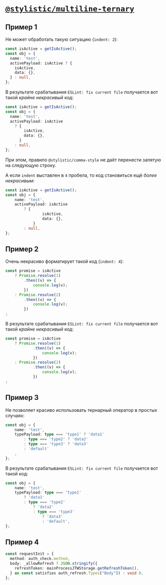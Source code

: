 # [`@stylistic/multiline-ternary`](https://eslint.style/rules/multiline-ternary)

## Пример 1

Не может обработать такую ситуацию (`indent: 2`):

```typescript
const isActive = getIsActive();
const obj = {
  name: 'test',
  activePayload: isActive ? {
    isActive,
    data: {},
  } : null,
};
```
В результате срабатывания `ESLint: fix current file` получается вот такой _крайне некрасивый_ код:
```typescript
const isActive = getIsActive();
const obj = {
  name: 'test',
  activePayload: isActive
    ? {
        isActive,
        data: {},
      }
    : null,
};
```
При этом, правило `@stylistic/comma-style` не даёт перенести запятую на следующую строку. 

А если `indent` выставлен в `4` пробела, то код становиться ещё _более некрасивым_:
```typescript
const isActive = getIsActive();
const obj = {
    name: 'test',
    activePayload: isActive
        ? {
                isActive,
                data: {},
            }
        : null,
};
```

## Пример 2

Очень некрасиво форматирует такой код (`indent: 4`):

```typescript
const promise = isActive
    ? Promise.resolve(1)
        .then((v) => {
            console.log(v);
        })
    : Promise.resolve(2)
        .then((v) => {
            console.log(v);
        })
;
```
В результате срабатывания `ESLint: fix current file` получается вот такой _крайне некрасивый_ код:
```typescript
const promise = isActive
    ? Promise.resolve(1)
            .then((v) => {
                console.log(v);
            })
    : Promise.resolve(2)
            .then((v) => {
                console.log(v);
            })
;
```

## Пример 3

Не позволяет красиво использовать тернарный оператор в простых случаях:
```typescript
const obj = {
    name: 'test',
    typePayload: type === 'type1' ? 'data1'
        : type === 'type2' ? 'data2'
        : type === 'type3' ? 'data3'
        : 'default'
    ,
};
```
В результате срабатывания `ESLint: fix current file` получается вот такой код:
```typescript
const obj = {
    name: 'test',
    typePayload: type === 'type1'
        ? 'data1'
        : type === 'type2'
            ? 'data2'
            : type === 'type3'
                ? 'data3'
                : 'default',
};
```

## Пример 4

```typescript
const requestInit = {
  method: auth_check.method,
  body: _allowRefresh ? JSON.stringify({
    refreshToken: mainProcessJTWStorage.getRefreshToken(),
  } as const satisfies auth_refresh.Types["Body"]) : void 0,
};
```

